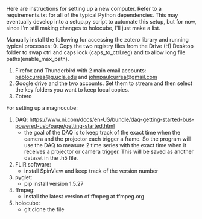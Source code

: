 Here are instructions for setting up a new computer. Refer to a requirements.txt for all of the typical Python dependencies. This may eventually develop into a setup.py script to automate this setup, but for now, since I'm still making changes to holocube, I'll just make a list. 

Manually install the following for accessing the zotero library and running typical processes:
0. Copy the two registry files from the Drive (H) Desktop folder to swap ctrl and caps lock (caps_to_ctrl.reg) and to allow long file paths(enable_max_path). 
1. Firefox and Thunderbird with 2 main email accounts: pablocurrea@g.ucla.edu and johnpaulcurrea@gmail.com
2. Google drive and the two accounts. Set them to stream and then select the key folders you want to keep local copies.
3. Zotero

For setting up a magnocube:
1. DAQ: https://www.ni.com/docs/en-US/bundle/daq-getting-started-bus-powered-usb/page/getting-started.html
    - the goal of the DAQ is to keep track of the exact time when the camera and the projector each trigger a frame. So the program will use the DAQ to measure 2 time series with the exact time when it receives a projector or camera trigger. This will be saved as another dataset in the .h5 file. 
2. FLIR software: 
    - install SpinView and keep track of the version number
3. pyglet:
    - pip install version 1.5.27
4. ffmpeg:
    - install the latest version of ffmpeg at ffmpeg.org
5. holocube:
    - git clone the file 
